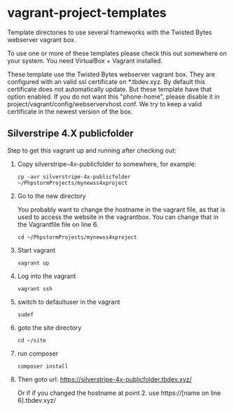# vagrant-project-templates
Template directories to use several frameworks with the Twisted Bytes webserver vagrant box.

To use one or more of these templates please check this out somewhere on your system.
You need VirtualBox + Vagrant installed.

These template use the Twisted Bytes webserver vagrant box.
They are configured with an valid ssl certificate on *.tbdev.xyz. By default this certificate does not automatically update. But these template have that option enabled.
If you do not want this "phone-home", please disable it in  project/vagrant/config/webservervhost.conf.
We try to keep a valid certificate in the newest version of the box.  

## Silverstripe 4.X publicfolder
Step to get this vagrant up and running after checking out:
1. Copy silverstripe-4x-publicfolder to somewhere, for example:
 
    ```cp -avr silverstripe-4x-publicfolder ~/PhpstormProjects/mynewss4xproject```
1. Go to the new directory

    You probably want to change the hostname in the vagrant file, as that is used to access the website in the vagrantbox.
You can change that in the Vagrantfile file on line 6.

    ```cd ~/PhpstormProjects/mynewss4xproject```
1. Start vagrant
 
    ```vagrant up```
1. Log into the vagrant
 
    ```vagrant ssh```
1. switch to defaultuser in the vagrant
 
    ```sudef```
1. goto the site directory
 
    ```cd ~/site```
1. run composer

    ```composer install```
1. Then goto url:  https://silverstripe-4x-publicfolder.tbdev.xyz/ 

    Or if if you changed the hostname at point 2. use https://[name on line 6].tbdev.xyz/ 
  
    
